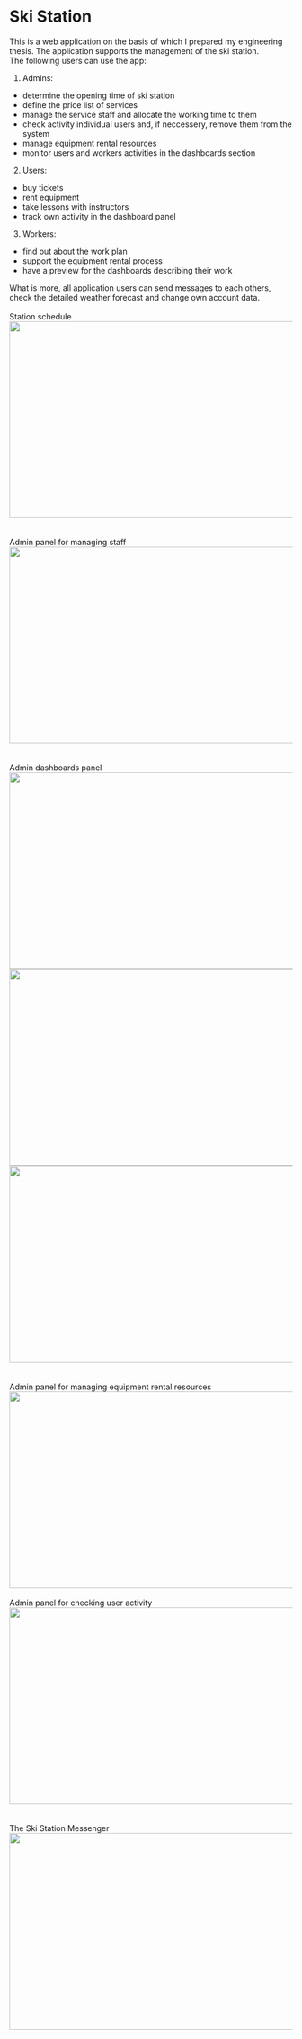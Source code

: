 # Ski Station
This is a web application on the basis of which I prepared my engineering thesis. The application supports the management of the ski station. <br />
The following users can use the app:
1) Admins:
- determine the opening time of ski station
- define the price list of services
- manage the service staff and allocate the working time to them
- check activity individual users and, if neccessery, remove them from the system
- manage equipment rental resources
- monitor users and workers activities in the dashboards section
2) Users:
- buy tickets
- rent equipment
- take lessons with instructors
- track own activity in the dashboard panel
3) Workers:
- find out about the work plan 
- support the equipment rental process
- have a preview for the dashboards describing their work

What is more, all application users can send messages to each others, check the detailed weather forecast and change own account data.
<br />
<br />
Station schedule<br />
<img src="https://user-images.githubusercontent.com/80048198/228243956-695238f2-ed5c-4cdd-a4ed-210ff5ec18bc.jpg" width="550" height="350">
<br /><br /><br />
Admin panel for managing staff<br />
<img src="https://user-images.githubusercontent.com/80048198/228243974-3c9c90b9-9959-4e4e-b1c9-3f5aca2ca45d.jpg" width="550" height="350">
<br /><br /><br />
Admin dashboards panel<br />
<img src="https://user-images.githubusercontent.com/80048198/228244008-92adf46a-9e8b-4401-b510-9b6b8fd970a6.jpg" width="600" height="350">
<img src="https://user-images.githubusercontent.com/80048198/228244023-b81224ca-b693-432e-b41a-3873dc4a949a.jpg" width="600" height="350">
<img src="https://user-images.githubusercontent.com/80048198/228244036-2c21d64b-0825-4612-845e-902d0fdbd32f.jpg" width="600" height="350">
<br /><br /><br />
Admin panel for managing equipment rental resources<br />
<img src="https://user-images.githubusercontent.com/80048198/228244051-1c0bc247-16bd-4c3f-8852-c9725cd7f54c.jpg" width="550" height="350">
<br /><br />
Admin panel for checking user activity<br />
<img src="https://user-images.githubusercontent.com/80048198/228244062-ad34d216-5508-48d8-aba7-5f79fa9c039c.jpg" width="550" height="350">
<br /><br /><br />
The Ski Station Messenger<br />
<img src="https://user-images.githubusercontent.com/80048198/228243985-d1530dad-a3f5-4514-a7ee-2c7782455f4d.jpg" width="550" height="350">
